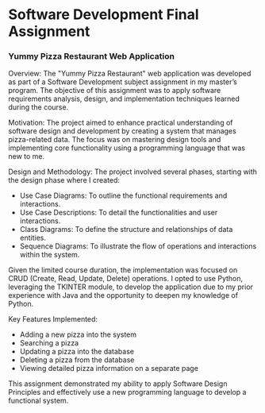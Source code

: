 # Software Development Final Assignment 
<h3>Yummy Pizza Restaurant Web Application</h3>

Overview:
The "Yummy Pizza Restaurant" web application was developed as part of a Software Development  subject assignment in my master’s program. The objective of this assignment was to apply software requirements analysis, design, and implementation techniques learned during the course.

Motivation:
The project aimed to enhance practical understanding of software design and development by creating a system that manages pizza-related data. The focus was on mastering design tools and implementing core functionality using a programming language that was new to me.

Design and Methodology:
The project involved several phases, starting with the design phase where I created:
<ul>
  <li>Use Case Diagrams: To outline the functional requirements and interactions.</li>
  <li>Use Case Descriptions: To detail the functionalities and user interactions.</li>
  <li>Class Diagrams: To define the structure and relationships of data entities.</li>
  <li>Sequence Diagrams: To illustrate the flow of operations and interactions within the system.</li>
</ul>

Given the limited course duration, the implementation was focused on CRUD (Create, Read, Update, Delete) operations. I opted to use Python, leveraging the TKINTER module, to develop the application due to my prior experience with Java and the opportunity to deepen my knowledge of Python.

Key Features Implemented:
<ul>
  <li>Adding a new pizza into the system</li>
  <li>Searching a pizza</li>
  <li>Updating a pizza into the database</li>
  <li>Deleting a pizza from the database</li>
  <li>Viewing detailed pizza information on a separate page</li>
</ul>

This assignment demonstrated my ability to apply Software Design Principles and effectively use a new programming language to develop a functional system.

